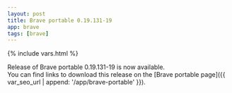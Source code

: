 ```yaml
---
layout: post
title: Brave portable 0.19.131-19
app: brave
tags: [brave]
---
```

{% include vars.html %}

Release of Brave portable 0.19.131-19 is now available.<br />
You can find links to download this release on the [Brave portable page]({{ var_seo_url | append: '/app/brave-portable' }}).